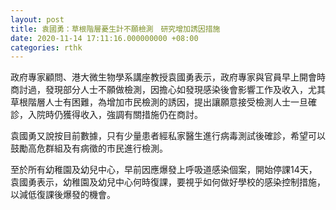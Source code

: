 ```yaml
---
layout: post
title: 袁國勇：草根階層憂生計不願檢測　研究增加誘因措施
date: 2020-11-14 17:11:16.000000000 +08:00
categories: rthk
---
```


政府專家顧問、港大微生物學系講座教授袁國勇表示，政府專家與官員早上開會時商討過，發現部分人士不願做檢測，因擔心如發現感染後會影響工作及收入，尤其草根階層人士有困難，為增加市民檢測的誘因，提出讓願意接受檢測人士一旦確診，入院時仍獲得收入，強調有關措施仍在商討。

袁國勇又說按目前數據，只有少量患者經私家醫生進行病毒測試後確診，希望可以鼓勵高危群組及有病徵的市民進行檢測。

至於所有幼稚園及幼兒中心，早前因應爆發上呼吸道感染個案，開始停課14天，袁國勇表示，幼稚園及幼兒中心何時復課，要視乎如何做好學校的感染控制措施，以減低復課後爆發的機會。
